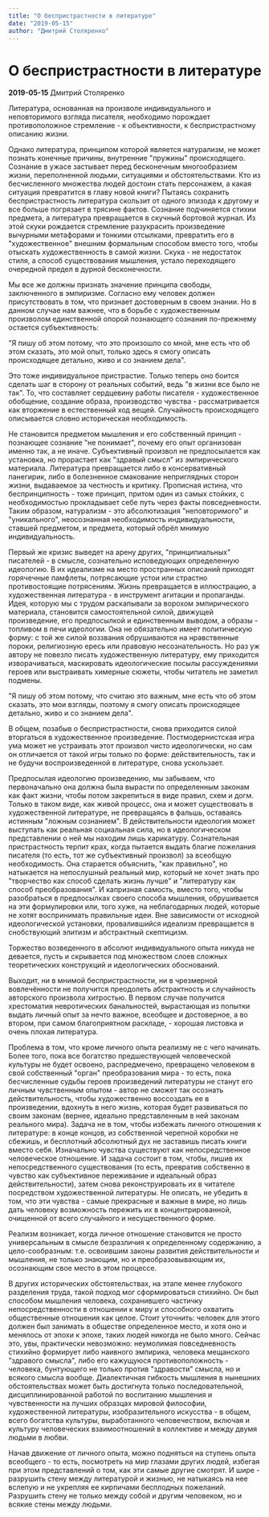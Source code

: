 ```yaml
---
title: "О беспристрастности в литературе"
date: "2019-05-15"
author: "Дмитрий Столяренко"
---
```


# О беспристрастности в литературе

**2019-05-15** Дмитрий Столяренко

Литература, основанная на произволе индивидуального и неповторимого взгляда писателя, необходимо порождает противоположное стремление - к объективности, к беспристрастному описанию жизни.

Однако литература, принципом которой является натурализм, не может познать конечные причины, внутренние "пружины" происходящего. Сознание в ужасе застывает перед бесконечным многообразием жизни, переполненной людьми, ситуациями и обстоятельствами. Кто из бесчисленного множества людей достоин стать персонажем, а какая ситуация превратится в главу новой книги? Пытаясь сохранить беспристрастность литература скользит от одного эпизода к другому и все больше погрязает в трясине фактов. Сознание подчиняется стихии предмета, а литература превращается в скучный бортовой журнал. Из этой скуки рождается стремление разукрасить произведение вычурными метафорами и тонкими отсылками, превратить его в "художественное" внешним формальным способом вместо того, чтобы отыскать художественность в самой жизни. Скука - не недостаток стиля, а способ существования мышления, устало переходящего очередной предел в дурной бесконечности.

Мы все же должны признать значение принципа свободы, заключенного в эмпиризме. Согласно ему человек должен присутствовать в том, что признает достоверным в своем знании. Но в данном случае нам важнее, что в борьбе с художественным произволом единственной опорой познающего сознания по-прежнему остается субъективность:

"Я пишу об этом потому, что это произошло со мной, мне есть что об этом сказать, это мой опыт, только здесь я смогу описать происходящее детально, живо и со знанием дела".

Это тоже индивидуальное пристрастие. Только теперь оно боится сделать шаг в сторону от реальных событий, ведь "в жизни все было не так". То, что составляет сердцевину работы писателя - художественное обобщение, создание образа, производство чувства - рассматривается как вторжение в естественный ход вещей. Случайность происходящего описывается словно историческая необходимость.

Не становится предметом мышления и его собственный принцип - познающее сознание "не понимает", почему его опыт организован именно так, а не иначе. Субъективный произвол не предпосылается как установка, но прорастает как "здравый смысл" из эмпирического материала. Литература превращается либо в консервативный панегирик, либо в болезненное смакование неприглядных сторон жизни, выдаваемое за честность и критику. Прописная истина, что беспринципность - тоже принцип, притом один из самых стойких, с необходимостью прокладывает себе путь через факты повседневности. Таким образом, натурализм - это абсолютизация "неповторимого" и "уникального", неосознанная необходимость индивидуальности, ставшей предметом, и предмета, который обрёл мнимую индивидуальность.

Первый же кризис выведет на арену других, "принципиальных" писателей - в смысле, сознательно исповедующих определенную идеологию. В их идеализме на место пространных описаний приходят горячечные памфлеты, потрясающие устои или страстно противостоящие потрясениям. Жизнь превращается в иллюстрацию, а художественная литература - в инструмент агитации и пропаганды. Идея, которую мы с трудом раскапывали за ворохом эмпирического материала, становится самостоятельной силой, движущей произведение, его предпосылкой и единственным выводом, а образы - топливом в печи идеологии. Она не обязательно имеет политическую форму: с той же силой воззвания обрушиваются на нравственные пороки, религиозную ересь или правовую несознательность. Но раз уж автору не повезло писать художественную литературу, ему приходится изворачиваться, маскировать идеологические посылы рассуждениями героев или выстраивать химерные сюжеты, чтобы читатель не заметил подмены.

"Я пишу об этом потому, что считаю это важным, мне есть что об этом сказать, это мои взгляды, поэтому я смогу описать происходящее детально, живо и со знанием дела".

В общем, позабыв о беспристрастности, снова приходится силой вторгаться в художественное произведение. Постмодернистская игра ума может не устраивать этот произвол чисто идеологически, но сам он отличается от такой игры только по форме: действительность, так и не будучи воспроизведенной в литературе, снова ускользает.

Предпосылая идеологию произведению, мы забываем, что первоначально она должна была вырасти по определенным законам как факт жизни, чтобы потом закрепиться в виде правил, схем и догм. Только в таком виде, как живой процесс, она и может существовать в художественной литературе, не превращаясь в фальшь, оставаясь истинным "ложным сознанием". В действительности идеология может выступать как реальная социальная сила, но в идеологическом представлении о ней мы находим лишь карикатуру. Сознательная пристрастность терпит крах, когда пытается выдать благие пожелания писателя (то есть, тот же субъективный произвол) за всеобщую необходимость. Она старается объяснить, "как правильно", но натыкается на непослушный реальный мир, который не хочет знать про "творчество как способ сделать жизнь лучше" и "литературу как способ преобразования". И капризная самость, вместо того, чтобы разобраться в предпосылках своего способа мышления, обрушивается на эти формулировки или, того хуже, на неблагодарных людей, которые не хотят воспринимать правильные идеи. Вне зависимости от исходной идеологической установки, провалившийся идеализм превращается в снобствующий элитизм и абстрактный скептицизм.

Торжество возведенного в абсолют индивидуального опыта никуда не девается, пусть и скрывается под множеством слоев сложных теоретических конструкций и идеологических обоснований.

Выходит, ни в мнимой беспристрастности, ни в чрезмерной вовлечённости не получится преодолеть абстрактность и случайность авторского произвола хитростью. В первом случае получится хрестоматия невротических банальностей, вырастающая из попытки выдать личный опыт за нечто важное, всеобщее и достоверное, а во втором, при самом благоприятном раскладе, - хорошая листовка и очень плохая литература.

Проблема в том, что кроме личного опыта реализму не с чего начинать. Более того, пока все богатство предшествующей человеческой культуры не будет освоено, распредмечено, превращено человеком в свой собственный "орган" преобразования мира - то есть, пока бесчисленные судьбы героев произведений литературы не станут его личным чувственным опытом - автор не сможет так осознать действительность, чтобы художественно воссоздать ее в произведении, вдохнуть в него жизнь, которая будет развиваться по своим законам (вернее, идеально представленным в ней законам реального мира). Задача не в том, чтобы избежать личного отношения к литературе: в конце концов, из собственной черепной коробки не сбежишь, и бесплотный абсолютный дух не заставишь писать книги вместо себя. Изначально чувства существуют как непосредственное человеческое отношение. И задача состоит в том, чтобы, лишив их непосредственного существования (то есть, превратив собственно в чувство как субъективное переживание и идеальный образ действительности), затем снова реконструировать их в читателе посредством художественной литературы. Не описать, не убедить в том, что эти чувства - самые прекрасные и важные в мире, но лишь дать человеку возможность пережить их в концентрированной, очищенной от всего случайного и несущественного форме.

Реализм возникает, когда личное отношение становится не просто универсальным в смысле безразличия к определенному содержанию, а цело-сообразным: т.е. освоившим законы развития действительности и мышления, не только знающим, но и преобразовывающим их, осознающим свое место в этом процессе.

В других исторических обстоятельствах, на этапе менее глубокого разделения труда, такой подход мог сформироваться стихийно. Он был способом мышления человека, сохранившего частичку непосредственности в отношении к миру и способного охватить общественные отношения как целое. Стоит уточнить: человек для этого должен был занимать в обществе определенное место, и хотя оно и менялось от эпохи к эпохе, таких людей никогда не было много. Сейчас это, увы, практически невозможно: неумолимая повседневность стихийно формирует либо наивного эмпирика, человека мещанского "здравого смысла", либо его кажущуюся противоположность - человека, бунтующего не только против "здравости" смысла, но и всякого смысла вообще. Диалектичная гибкость мышления в нынешних обстоятельствах может быть достигнута только последовательной, дисциплинированной работой по воспитанию мышления и чувственности на лучших образцах мировой философии, художественной литературы, изобразительного искусства - в общем, всего богатства культуры, выработанного человечеством, включая и культуру человеческих взаимоотношений в коллективе и между двумя людьми в любви.

Начав движение от личного опыта, можно подняться на ступень опыта всеобщего - то есть, посмотреть на мир глазами других людей, избегая при этом представлений о том, как эти самые другие смотрят. И шире - разрушить стену между литературой и жизнью, не натыкаясь на нее вслепую и не укрепляя ее кирпичами бесплодных пожеланий. Разрушить стену не только между собой и другим человеком, но и всякие стены между людьми.